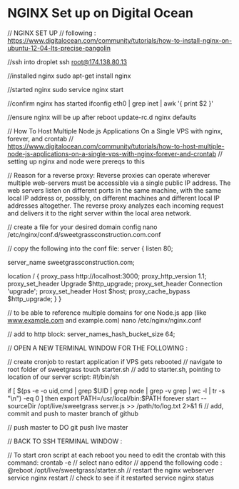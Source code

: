 # NGINX Set up on Digital Ocean

// NGINX SET UP
// following : https://www.digitalocean.com/community/tutorials/how-to-install-nginx-on-ubuntu-12-04-lts-precise-pangolin

//ssh into droplet
ssh root@174.138.80.13

//installed nginx
sudo apt-get install nginx

//started nginx
sudo service nginx start

//confirm nginx has started
ifconfig eth0 | grep inet | awk '{ print $2 }'

//ensure nginx will be up after reboot
update-rc.d nginx defaults

//  How To Host Multiple Node.js Applications On a Single VPS with nginx, forever, and crontab
//  https://www.digitalocean.com/community/tutorials/how-to-host-multiple-node-js-applications-on-a-single-vps-with-nginx-forever-and-crontab
//  setting up nginx and node were prereqs to this

// Reason for a reverse proxy:
  Reverse proxies can operate wherever multiple web-servers must be accessible via a single public IP address. The web servers listen on different ports in the same machine, with the same local IP address or, possibly, on different machines and different local IP addresses altogether. The reverse proxy analyzes each incoming request and delivers it to the right server within the local area network.

// create a file for your desired domain config
  nano /etc/nginx/conf.d/sweetgrassconstruction.com.conf

// copy the following into the conf file:
server {
  listen 80;

  server_name sweetgrassconstruction.com;

  location / {
      proxy_pass http://localhost:3000;
      proxy_http_version 1.1;
      proxy_set_header Upgrade $http_upgrade;
      proxy_set_header Connection 'upgrade';
      proxy_set_header Host $host;
      proxy_cache_bypass $http_upgrade;
  }
}

//  to be able to reference multiple domains for one Node.js app (like www.example.com and example.com)
  nano /etc/nginx/nginx.conf

// add to http block:
  server_names_hash_bucket_size 64;

// OPEN A NEW TERMINAL WINDOW FOR THE FOLLOWING :

// create cronjob to restart application if VPS gets rebooted
// navigate to root folder of sweetgrass
  touch starter.sh
// add to starter.sh, pointing to location of our server script:
  #!/bin/sh

  if [ $(ps -e -o uid,cmd | grep $UID | grep node | grep -v grep | wc -l | tr -s "\n") -eq 0 ]
  then
          export PATH=/usr/local/bin:$PATH
          forever start --sourceDir /opt/live/sweetgrass server.js >> /path/to/log.txt 2>&1
  fi
// add, commit and push to master branch of github

// push master to DO
  git push live master

// BACK TO SSH TERMINAL WINDOW :

// To start cron script at each reboot you need to edit the crontab with this command:
  crontab -e
// select nano editor
// append the following code :
  @reboot /opt/live/sweetgrass/starter.sh
// restart the nginx webserver
  service nginx restart
// check to see if it restarted
  service nginx status

